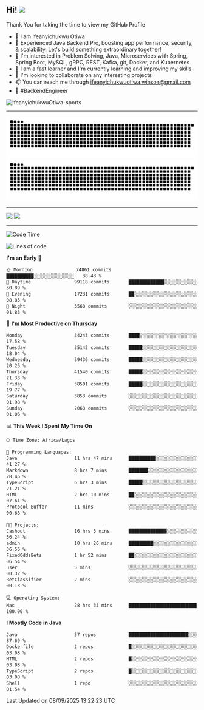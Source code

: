 <!-- BLOG-POST-LIST:START --><!-- BLOG-POST-LIST:END -->

## Hi! <img src="https://media.giphy.com/media/hvRJCLFzcasrR4ia7z/giphy.gif" width="4%"> 

Thank You for taking the time to view my GitHub Profile

- 👋 I am Ifeanyichukwu Otiwa
- 🚀 Experienced Java Backend Pro, boosting app performance, security, & scalability. Let's build something extraordinary together!
- 👀 I'm interested in Problem Solving, Java, Microservices with Spring, Spring Boot, MySQL, gRPC, REST, Kafka, git, Docker, and Kubernetes
- 🌱 I am a fast learner and I'm currently learning and improving my skills
- 💞️ I'm looking to collaborate on any interesting projects
- 📫 You can reach me through ifeanyichukwuotiwa.winson@gmail.com
- 🚀 #BackendEngineer

<p align="left" marginTop="10px"> <img src="https://komarev.com/ghpvc/?username=ifeanyichukwuOtiwa-sports&label=Profile%20views&color=0e75b6&style=for-the-badge" alt="ifeanyichukwuOtiwa-sports" /> </p>

***

<!--🐍📈SNAKEGRAPH / 🌐WEBSITE: https://github.com/Platane/snk -->
![github contribution grid snake animation](https://raw.githubusercontent.com/ifeanyichukwuOtiwa-sports/ifeanyichukwuOtiwa-sports/output/github-contribution-grid-snake-dark.svg#gh-dark-mode-only)![github contribution grid snake animation](https://raw.githubusercontent.com/ifeanyichukwuOtiwa-sports/ifeanyichukwuOtiwa-sports/output/github-contribution-grid-snake.svg#gh-light-mode-only)

***

<p float="left">
  <img float="left" src="https://github-readme-stats.vercel.app/api?username=ifeanyichukwuOtiwa-sports&count_private=true&include_all_commits=true&theme=react&show_icons=true" />
  <img float="right" src="https://github-readme-stats.vercel.app/api/top-langs/?username=ifeanyichukwuOtiwa-sports&layout=compact&show_icons=true&theme=react" /> 
</p>

***



<!--START_SECTION:waka-->
![Code Time](http://img.shields.io/badge/Code%20Time-4%2C186%20hrs%209%20mins-blue)

![Lines of code](https://img.shields.io/badge/From%20Hello%20World%20I%27ve%20Written-57.1%20million%20lines%20of%20code-blue)

**I'm an Early 🐤** 

```text
🌞 Morning                74861 commits       ██████████░░░░░░░░░░░░░░░   38.43 % 
🌆 Daytime                99118 commits       █████████████░░░░░░░░░░░░   50.89 % 
🌃 Evening                17231 commits       ██░░░░░░░░░░░░░░░░░░░░░░░   08.85 % 
🌙 Night                  3568 commits        ░░░░░░░░░░░░░░░░░░░░░░░░░   01.83 % 
```
📅 **I'm Most Productive on Thursday** 

```text
Monday                   34243 commits       ████░░░░░░░░░░░░░░░░░░░░░   17.58 % 
Tuesday                  35142 commits       █████░░░░░░░░░░░░░░░░░░░░   18.04 % 
Wednesday                39436 commits       █████░░░░░░░░░░░░░░░░░░░░   20.25 % 
Thursday                 41540 commits       █████░░░░░░░░░░░░░░░░░░░░   21.33 % 
Friday                   38501 commits       █████░░░░░░░░░░░░░░░░░░░░   19.77 % 
Saturday                 3853 commits        ░░░░░░░░░░░░░░░░░░░░░░░░░   01.98 % 
Sunday                   2063 commits        ░░░░░░░░░░░░░░░░░░░░░░░░░   01.06 % 
```


📊 **This Week I Spent My Time On** 

```text
🕑︎ Time Zone: Africa/Lagos

💬 Programming Languages: 
Java                     11 hrs 47 mins      ██████████░░░░░░░░░░░░░░░   41.27 % 
Markdown                 8 hrs 7 mins        ███████░░░░░░░░░░░░░░░░░░   28.46 % 
TypeScript               6 hrs 3 mins        █████░░░░░░░░░░░░░░░░░░░░   21.21 % 
HTML                     2 hrs 10 mins       ██░░░░░░░░░░░░░░░░░░░░░░░   07.61 % 
Protocol Buffer          11 mins             ░░░░░░░░░░░░░░░░░░░░░░░░░   00.68 % 

🐱‍💻 Projects: 
Cashout                  16 hrs 3 mins       ██████████████░░░░░░░░░░░   56.24 % 
admin                    10 hrs 26 mins      █████████░░░░░░░░░░░░░░░░   36.56 % 
FixedOddsBets            1 hr 52 mins        ██░░░░░░░░░░░░░░░░░░░░░░░   06.54 % 
user                     5 mins              ░░░░░░░░░░░░░░░░░░░░░░░░░   00.32 % 
BetClassifier            2 mins              ░░░░░░░░░░░░░░░░░░░░░░░░░   00.13 % 

💻 Operating System: 
Mac                      28 hrs 33 mins      █████████████████████████   100.00 % 
```

**I Mostly Code in Java** 

```text
Java                     57 repos            ██████████████████████░░░   87.69 % 
Dockerfile               2 repos             █░░░░░░░░░░░░░░░░░░░░░░░░   03.08 % 
HTML                     2 repos             █░░░░░░░░░░░░░░░░░░░░░░░░   03.08 % 
TypeScript               2 repos             █░░░░░░░░░░░░░░░░░░░░░░░░   03.08 % 
Shell                    1 repo              ░░░░░░░░░░░░░░░░░░░░░░░░░   01.54 % 
```




 Last Updated on 08/09/2025 13:22:23 UTC
<!--END_SECTION:waka-->

<!--
<p align="center">
![trophy](https://github-profile-trophy.vercel.app/?username=ifeanyichukwuOtiwa-sports&theme=onedark) (https://github.com/ryo-ma/github-profile-trophy)
</p>
-->

<!---
ifeanyi-otiwa/ifeanyi-otiwa is a ✨ special ✨ repository because its `README.md` (this file) appears on your GitHub profile.
You can click the Preview link to take a look at your changes.
--->
